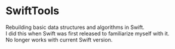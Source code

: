 SwiftTools
==========

Rebuilding basic data structures and algorithms in Swift.\
I did this when Swift was first released to familiarize myself with it.\
No longer works with current Swift version.
